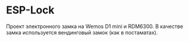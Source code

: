 # ESP-Lock
Проект электронного замка на Wemos D1 mini и RDM6300. В качестве замка используется вендинговый замок (как в постаматах).
